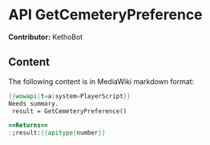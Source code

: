# API GetCemeteryPreference

**Contributor:** KethoBot

## Content

The following content is in MediaWiki markdown format:

```mediawiki
{{wowapi|t=a|system=PlayerScript}}
Needs summary.
 result = GetCemeteryPreference()

==Returns==
:;result:{{apitype|number}}
```
